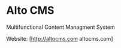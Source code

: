 Alto CMS
=======

Multifunctional Content Managment System

Website: [http://altocms.com altocms.com]
